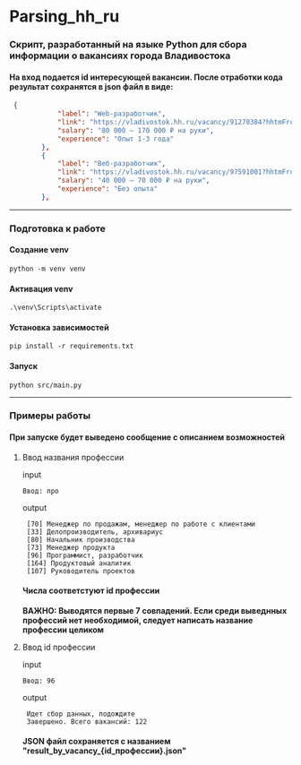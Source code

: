 # Parsing_hh_ru
### Скрипт, разработанный на языке Python для сбора информации о вакансиях города Владивостока

#### На вход подается id интересующей вакансии. После отработки кода результат сохранятся в json файл в виде:
```json
 {
            "label": "Web-разработчик",
            "link": "https://vladivostok.hh.ru/vacancy/91270384?hhtmFrom=vacancy_search_list",
            "salary": "80 000 – 170 000 ₽ на руки",
            "experience": "Опыт 1-3 года"
        },
        {
            "label": "Веб-разработчик",
            "link": "https://vladivostok.hh.ru/vacancy/97591001?hhtmFrom=vacancy_search_list",
            "salary": "40 000 – 70 000 ₽ на руки",
            "experience": "Без опыта"
        },
```

___
### Подготовка к работе
#### Создание venv
```
python -m venv venv
```
#### Активация venv
```
.\venv\Scripts\activate
```
#### Установка зависимостей
```
pip install -r requirements.txt
```

#### Запуск
```
python src/main.py
```
____

### Примеры работы
#### При запуске будет выведено сообщение с описанием возможностей 
1. Ввод названия профессии
   
   input
   ```
   Ввод: про
   ```
   output
   ```
    [70] Менеджер по продажам, менеджер по работе с клиентами
    [33] Делопроизводитель, архивариус
    [80] Начальник производства
    [73] Менеджер продукта
    [96] Программист, разработчик
    [164] Продуктовый аналитик
    [107] Руководитель проектов
   ```
   #### Числа соответстуют id профессии
   **ВАЖНО: Выводятся первые 7 совпадений. Если среди выведнных профессий нет необходимой, следует написать название профессии целиком**
2. Ввод id профессии

    input
   ```
   Ввод: 96
   ```
   output
   ```
    Идет сбор данных, подождите
    Завершено. Всего вакансий: 122
   ```
    #### JSON файл сохраняется с названием "result_by_vacancy_{id_профессии}.json"